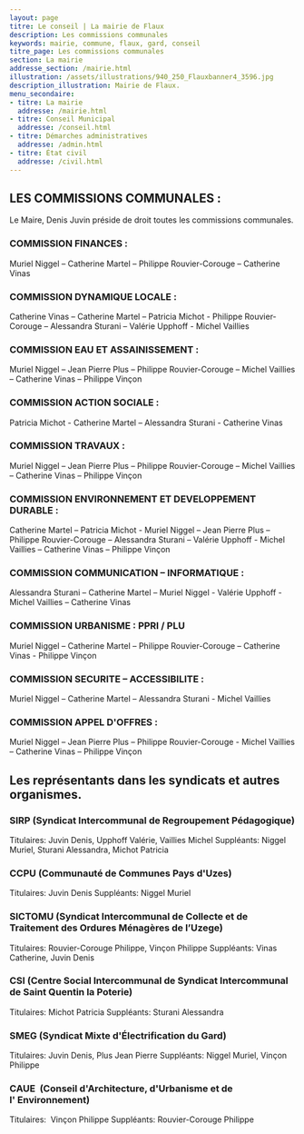 ```yaml
---
layout: page
titre: Le conseil | La mairie de Flaux
description: Les commissions communales
keywords: mairie, commune, flaux, gard, conseil
titre_page: Les commissions communales
section: La mairie
addresse_section: /mairie.html
illustration: /assets/illustrations/940_250_Flauxbanner4_3596.jpg
description_illustration: Mairie de Flaux.
menu_secondaire:
- titre: La mairie
  addresse: /mairie.html
- titre: Conseil Municipal
  addresse: /conseil.html
- titre: Démarches administratives
  addresse: /admin.html
- titre: État civil
  addresse: /civil.html
---
```



## LES COMMISSIONS COMMUNALES :<br>
Le Maire, Denis Juvin préside de droit toutes les commissions communales. <br>

### COMMISSION FINANCES :<br>
Muriel Niggel – Catherine Martel – Philippe Rouvier-Corouge – Catherine Vinas <br>

### COMMISSION DYNAMIQUE LOCALE :<br>
Catherine Vinas – Catherine Martel – Patricia Michot - Philippe Rouvier-Corouge – Alessandra Sturani – Valérie Upphoff - Michel Vaillies<br>

### COMMISSION EAU ET ASSAINISSEMENT :<br>
Muriel Niggel – Jean Pierre Plus – Philippe Rouvier-Corouge – Michel Vaillies – Catherine Vinas – Philippe Vinçon <br>

### COMMISSION ACTION SOCIALE :<br>
Patricia Michot - Catherine Martel – Alessandra Sturani - Catherine Vinas<br>

### COMMISSION TRAVAUX :<br>
Muriel Niggel – Jean Pierre Plus – Philippe Rouvier-Corouge – Michel Vaillies – Catherine Vinas – Philippe Vinçon <br>

### COMMISSION ENVIRONNEMENT ET DEVELOPPEMENT DURABLE :<br>
 Catherine Martel – Patricia Michot - Muriel Niggel – Jean Pierre Plus – Philippe Rouvier-Corouge – Alessandra Sturani – Valérie Upphoff - Michel Vaillies – Catherine Vinas – Philippe Vinçon <br>
 
### COMMISSION COMMUNICATION – INFORMATIQUE :<br>
Alessandra Sturani – Catherine Martel – Muriel Niggel - Valérie Upphoff - Michel Vaillies –
Catherine Vinas<br>

### COMMISSION URBANISME : PPRI / PLU <br>
Muriel Niggel – Catherine Martel – Philippe Rouvier-Corouge – Catherine Vinas - Philippe Vinçon<br>

### COMMISSION SECURITE – ACCESSIBILITE :<br>
Muriel Niggel – Catherine Martel – Alessandra Sturani - Michel Vaillies <br>

### COMMISSION APPEL D'OFFRES :<br>
Muriel Niggel – Jean Pierre Plus – Philippe Rouvier-Corouge - Michel Vaillies – Catherine Vinas – Philippe Vinçon <br>


## Les représentants dans les syndicats et autres organismes.

### SIRP (Syndicat Intercommunal de Regroupement Pédagogique)
Titulaires: Juvin Denis, Upphoff Valérie, Vaillies Michel
Suppléants: Niggel Muriel, Sturani Alessandra, Michot Patricia

### CCPU (Communauté de Communes Pays d'Uzes)
Titulaires: Juvin Denis
Suppléants: Niggel Muriel

### SICTOMU (Syndicat Intercommunal de Collecte et de Traitement des Ordures Ménagères de l’Uzege)
Titulaires: Rouvier-Corouge Philippe, Vinçon Philippe
Suppléants: Vinas Catherine, Juvin Denis

### CSI (Centre Social Intercommunal de Syndicat Intercommunal de Saint Quentin la Poterie)
Titulaires: Michot Patricia
Suppléants: Sturani Alessandra

### SMEG (Syndicat Mixte d'Électrification du Gard)
Titulaires: Juvin Denis, Plus Jean Pierre
Suppléants: Niggel Muriel, Vinçon Philippe

### CAUE  (Conseil d'Architecture, d'Urbanisme et de l' Environnement)
Titulaires:  Vinçon Philippe
Suppléants: Rouvier-Corouge Philippe

